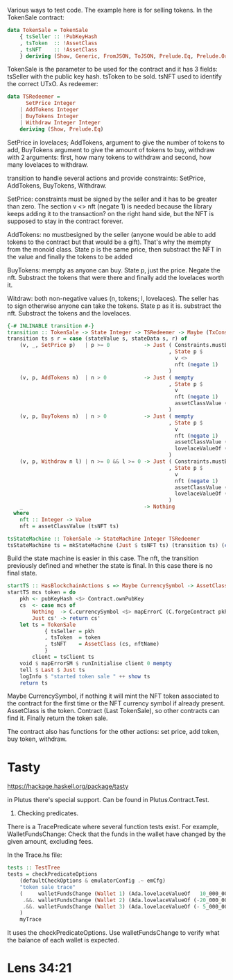 Various ways to test code. The example here is for selling tokens.
In the TokenSale contract:

```Haskell
data TokenSale = TokenSale
    { tsSeller :: !PubKeyHash
    , tsToken  :: !AssetClass
    , tsNFT    :: !AssetClass
    } deriving (Show, Generic, FromJSON, ToJSON, Prelude.Eq, Prelude.Ord)
```

TokenSale is the parameter to be used for the contract and it has 3 fields: tsSeller with the public key hash. tsToken to be sold. tsNFT used to identify the correct UTxO.
As redeemer:

```Haskell
data TSRedeemer =
      SetPrice Integer
    | AddTokens Integer
    | BuyTokens Integer
    | Withdraw Integer Integer
    deriving (Show, Prelude.Eq)
```

SetPrice in lovelaces; AddTokens, argument to give the number of tokens to add, BuyTokens argument to give the amount of tokens to buy, withdraw with 2 arguments: first, how many tokens to withdraw and second, how many lovelaces to withdraw.

transition to handle several actions and provide constraints: SetPrice, AddTokens, BuyTokens, Withdraw.

SetPrice: constraints must be signed by the seller and it has to be greater than zero. 
The section v <> nft (negate 1) is needed because the library keeps adding it to the transaction? on the right hand side, but the NFT is supposed to stay in the contract forever. 

AddTokens: no mustbesigned by the seller (anyone would be able to add tokens to the contract but that would be a gift). That's why the mempty from the monoid class. State p is the same price, then substract the NFT in the value and finally the tokens to be added

BuyTokens: mempty as anyone can buy. State p, just the price. Negate the nft. Substract the tokens that were there and finally add the lovelaces worth it. 

Witdraw: both non-negative values (n, tokens; l, lovelaces). The seller has to sign otherwise anyone can take the tokens. State p as it is. substract the nft. Substract the tokens and the lovelaces. 

```Haskell
{-# INLINABLE transition #-}
transition :: TokenSale -> State Integer -> TSRedeemer -> Maybe (TxConstraints Void Void, State Integer)
transition ts s r = case (stateValue s, stateData s, r) of
    (v, _, SetPrice p)   | p >= 0           -> Just ( Constraints.mustBeSignedBy (tsSeller ts)
                                                    , State p $
                                                      v <>
                                                      nft (negate 1)
                                                    )
    (v, p, AddTokens n)  | n > 0            -> Just ( mempty
                                                    , State p $
                                                      v                                       <>
                                                      nft (negate 1)                          <>
                                                      assetClassValue (tsToken ts) n
                                                    )
    (v, p, BuyTokens n)  | n > 0            -> Just ( mempty
                                                    , State p $
                                                      v                                       <>
                                                      nft (negate 1)                          <>
                                                      assetClassValue (tsToken ts) (negate n) <>
                                                      lovelaceValueOf (n * p)
                                                    )
    (v, p, Withdraw n l) | n >= 0 && l >= 0 -> Just ( Constraints.mustBeSignedBy (tsSeller ts)
                                                    , State p $
                                                      v                                       <>
                                                      nft (negate 1)                          <>
                                                      assetClassValue (tsToken ts) (negate n) <>
                                                      lovelaceValueOf (negate l)
                                                    )
    _                                       -> Nothing
  where
    nft :: Integer -> Value
    nft = assetClassValue (tsNFT ts)
```

```Haskell
tsStateMachine :: TokenSale -> StateMachine Integer TSRedeemer
tsStateMachine ts = mkStateMachine (Just $ tsNFT ts) (transition ts) (const False)
```

Build the state machine is easier in this case. The nft, the transition previously defined and whether the state is final. In this case there is no final state. 

```Haskell
startTS :: HasBlockchainActions s => Maybe CurrencySymbol -> AssetClass -> Contract (Last TokenSale) s Text TokenSale
startTS mcs token = do
    pkh <- pubKeyHash <$> Contract.ownPubKey
    cs  <- case mcs of
        Nothing  -> C.currencySymbol <$> mapErrorC (C.forgeContract pkh [(nftName, 1)])
        Just cs' -> return cs'
    let ts = TokenSale
            { tsSeller = pkh
            , tsToken  = token
            , tsNFT    = AssetClass (cs, nftName)
            }
        client = tsClient ts
    void $ mapErrorSM $ runInitialise client 0 mempty
    tell $ Last $ Just ts
    logInfo $ "started token sale " ++ show ts
    return ts
```

Maybe CurrencySymbol, if nothing it will mint the NFT token associated to the contract for the first time or the NFT currency symbol if already present. 
AssetClass is the token. 
Contract (Last TokenSale), so other contracts can find it. 
Finally return the token sale. 

The contract also has functions for the other actions: set price, add token, buy token, withdraw. 

# Tasty

https://hackage.haskell.org/package/tasty

in Plutus there's special support. Can be found in Plutus.Contract.Test. 

1) Checking predicates.

There is a TracePredicate where several function tests exist. For example, WalletFundsChange: Check that the funds in the wallet have changed by the given amount, excluding fees. 

In the Trace.hs file:

```Haskell
tests :: TestTree
tests = checkPredicateOptions
    (defaultCheckOptions & emulatorConfig .~ emCfg)
    "token sale trace"
    (     walletFundsChange (Wallet 1) (Ada.lovelaceValueOf   10_000_000  <> assetClassValue token (-60))
     .&&. walletFundsChange (Wallet 2) (Ada.lovelaceValueOf (-20_000_000) <> assetClassValue token   20)
     .&&. walletFundsChange (Wallet 3) (Ada.lovelaceValueOf (- 5_000_000) <> assetClassValue token    5)
    )
    myTrace
```

It uses the checkPredicateOptions. Use walletFundsChange to verify what the balance of each wallet is expected. 

# Lens 34:21


    







    
    
